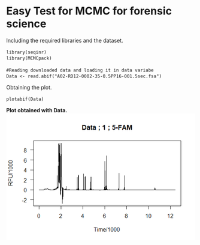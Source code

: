# Easy Test for MCMC for forensic science

Including the required libraries and the dataset.
```
library(seqinr)
library(MCMCpack)

#Reading downloaded data and loading it in data variabe
Data <- read.abif("A02-RD12-0002-35-0.5PP16-001.5sec.fsa")
```
Obtaining the plot.
```
plotabif(Data)
```
**Plot obtained with Data.**
![plot_abif](https://github.com/dA505819/MCMC_for_forensic_science/blob/master/images/easytest.png)
